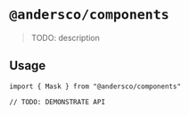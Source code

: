 # `@andersco/components`

> TODO: description

## Usage

```
import { Mask } from "@andersco/components"

// TODO: DEMONSTRATE API
```
